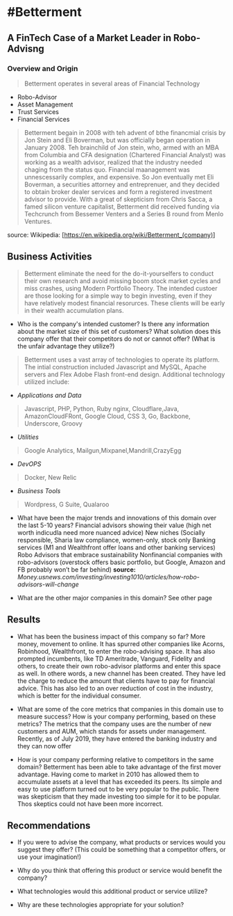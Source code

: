# #Betterment #
## A FinTech Case of a Market Leader in Robo-Advisng ##

### Overview and Origin ###
> Betterment operates in several areas of Financial Technology
- Robo-Advisor
- Asset Management
- Trust Services
- Financial Services

> Betterment begain in 2008 with teh advent of bthe financmial crisis by Jon Stein and Eli Boverman, but was officially began operation in January 2008. Teh brainchild of Jon stein, who, armed with an MBA from Columbia and CFA designation (Chartered Financial Analyst) was working as a wealth advisor, realized that the industry needed chaging from the status quo. Financial maanagement was unnescessarily complex, and expensive. So Jon eventually met Eli Boverman, a securities attorney and entreprenuer, and they decided to obtain broker dealer services and form a registered investment advisor to provide.
> With a great of skepticism from Chris Sacca, a famed silicon venture capitalist, Betterment did received funding via Techcrunch from Bessemer Venters and a Series B round from Menlo Ventures.

source: Wikipedia: [https://en.wikipedia.org/wiki/Betterment_(company)]

## Business Activities ##

> Betterment eliminate the need for the do-it-yourselfers to conduct their own research and avoid missing boom stock market cycles and miss crashes, using Modern Portfolio Theory. The intended custoer are those looking for a simple way to begin investing, even if they have relatively modest financial resorurces. These clients will be early in their wealth accumulation plans.
* Who is the company's intended customer?  Is there any information about the market size of this set of customers?
What solution does this company offer that their competitors do not or cannot offer? (What is the unfair advantage they utilize?)

> Betterment uses a vast array of technologies to operate its platform.  The intial construction included Javascript and MySQL, Apache servers and Flex Adobe Flash front-end design.
> Additional technology utilized include:

- *Applications and Data*
> Javascript, PHP, Python, Ruby nginx, Cloudflare,Java, AmazonCloudFRont, Google Cloud, CSS 3, Go, Backbone, Underscore, Groovy
- *Utilities*
> Google Analytics, Mailgun,Mixpanel,Mandrill,CrazyEgg
- *DevOPS*
> Docker, New Relic
- *Business Tools*
> Wordpress, G Suite, Qualaroo


* What have been the major trends and innovations of this domain over the last 5-10 years?
Financial advisors showing their value (high net worth indicudla need more nuanced advice)
New niches (Socially responsible, Sharia law compliance, women-only, stock only 
Banking services (M1 and Wealthfront offer loans and other banking services) 
Robo Advisors that embrace sustainability
Nonfinancial companies with robo-advisors (overstock offers basic portfolio, but Google, Amazon and FB probably won’t be far behind)
**source:**  *Money.usnews.com/investing/investing1010/articles/how-robo-advisors-will-change*


* What are the other major companies in this domain?
See other page

## Results

* What has been the business impact of this company so far? More money, movement to online. It has spurred other companies like Acorns, Robinhood, Wealthfront, to enter the robo-advising space. It has also prompted incumbents, like TD Ameritrade, Vanguard, Fidelity and others, to create their own robo-advisor platforms and enter this space as well. In othere words, a new channel has been created.
 They have led the charge to reduce the amount that clients have to pay for financial advice. This has also led to an over reduction of cost in the industry, which is better for the individual consumer. 

* What are some of the core metrics that companies in this domain use to measure success? How is your company performing, based on these metrics?
The metrics that the company uses are the number of new customers and AUM, which stands for assets under management. 
Recently, as of July 2019, they have entered the banking industry and they can now offer

* How is your company performing relative to competitors in the same domain?
Betterment has been able to take advantage of the first mover advantage. Having come to market in 2010 has allowed them to accumulate assets at a level that has exceeded its peers. Its simple and easy to use platform turned out to be very popular to the public. There was skepticism that they made investing too simple for it to be popular. Thos skeptics could not have been more incorrect. 

## Recommendations

* If you were to advise the company, what products or services would you suggest they offer? (This could be something that a competitor offers, or use your imagination!)

* Why do you think that offering this product or service would benefit the company?

* What technologies would this additional product or service utilize?

* Why are these technologies appropriate for your solution?
